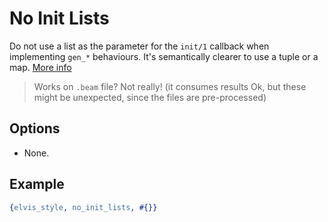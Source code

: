 # No Init Lists

Do not use a list as the parameter for the `init/1` callback when implementing `gen_*` behaviours. It's semantically clearer to use a tuple or a map. [More info](https://erlangforums.com/t/args-in-gen-init-1/3169/5)

> Works on `.beam` file? Not really! (it consumes results Ok, but these might be unexpected, since
the files are pre-processed)

## Options

- None.

## Example

```erlang
{elvis_style, no_init_lists, #{}}
```
